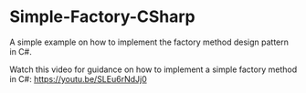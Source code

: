 # Simple-Factory-CSharp
A simple example on how to implement the factory method design pattern in C#.

Watch this video for guidance on how to implement a simple factory method in C#: https://youtu.be/SLEu6rNdJj0

